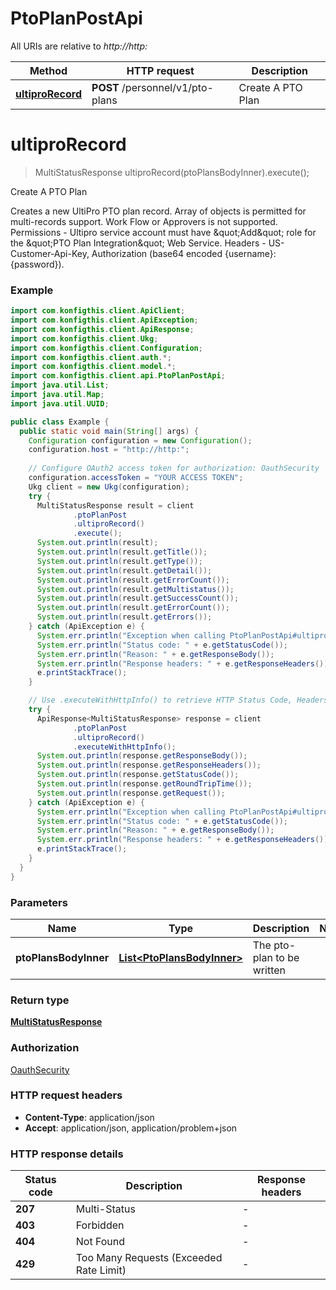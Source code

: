 # PtoPlanPostApi

All URIs are relative to *http://http:*

| Method | HTTP request | Description |
|------------- | ------------- | -------------|
| [**ultiproRecord**](PtoPlanPostApi.md#ultiproRecord) | **POST** /personnel/v1/pto-plans | Create A PTO Plan |


<a name="ultiproRecord"></a>
# **ultiproRecord**
> MultiStatusResponse ultiproRecord(ptoPlansBodyInner).execute();

Create A PTO Plan

Creates a new UltiPro PTO plan record. Array of objects is permitted for multi-records support. Work Flow or Approvers is not supported. Permissions - Ultipro service account must have \&quot;Add\&quot; role for the \&quot;PTO Plan Integration\&quot; Web Service. Headers - US-Customer-Api-Key, Authorization (base64 encoded {username}:{password}). 

### Example
```java
import com.konfigthis.client.ApiClient;
import com.konfigthis.client.ApiException;
import com.konfigthis.client.ApiResponse;
import com.konfigthis.client.Ukg;
import com.konfigthis.client.Configuration;
import com.konfigthis.client.auth.*;
import com.konfigthis.client.model.*;
import com.konfigthis.client.api.PtoPlanPostApi;
import java.util.List;
import java.util.Map;
import java.util.UUID;

public class Example {
  public static void main(String[] args) {
    Configuration configuration = new Configuration();
    configuration.host = "http://http:";
    
    // Configure OAuth2 access token for authorization: OauthSecurity
    configuration.accessToken = "YOUR ACCESS TOKEN";
    Ukg client = new Ukg(configuration);
    try {
      MultiStatusResponse result = client
              .ptoPlanPost
              .ultiproRecord()
              .execute();
      System.out.println(result);
      System.out.println(result.getTitle());
      System.out.println(result.getType());
      System.out.println(result.getDetail());
      System.out.println(result.getErrorCount());
      System.out.println(result.getMultistatus());
      System.out.println(result.getSuccessCount());
      System.out.println(result.getErrorCount());
      System.out.println(result.getErrors());
    } catch (ApiException e) {
      System.err.println("Exception when calling PtoPlanPostApi#ultiproRecord");
      System.err.println("Status code: " + e.getStatusCode());
      System.err.println("Reason: " + e.getResponseBody());
      System.err.println("Response headers: " + e.getResponseHeaders());
      e.printStackTrace();
    }

    // Use .executeWithHttpInfo() to retrieve HTTP Status Code, Headers and Request
    try {
      ApiResponse<MultiStatusResponse> response = client
              .ptoPlanPost
              .ultiproRecord()
              .executeWithHttpInfo();
      System.out.println(response.getResponseBody());
      System.out.println(response.getResponseHeaders());
      System.out.println(response.getStatusCode());
      System.out.println(response.getRoundTripTime());
      System.out.println(response.getRequest());
    } catch (ApiException e) {
      System.err.println("Exception when calling PtoPlanPostApi#ultiproRecord");
      System.err.println("Status code: " + e.getStatusCode());
      System.err.println("Reason: " + e.getResponseBody());
      System.err.println("Response headers: " + e.getResponseHeaders());
      e.printStackTrace();
    }
  }
}

```

### Parameters

| Name | Type | Description  | Notes |
|------------- | ------------- | ------------- | -------------|
| **ptoPlansBodyInner** | [**List&lt;PtoPlansBodyInner&gt;**](PtoPlansBodyInner.md)| The pto-plan to be written | |

### Return type

[**MultiStatusResponse**](MultiStatusResponse.md)

### Authorization

[OauthSecurity](../README.md#OauthSecurity)

### HTTP request headers

 - **Content-Type**: application/json
 - **Accept**: application/json, application/problem+json

### HTTP response details
| Status code | Description | Response headers |
|-------------|-------------|------------------|
| **207** | Multi-Status |  -  |
| **403** | Forbidden |  -  |
| **404** | Not Found |  -  |
| **429** | Too Many Requests (Exceeded Rate Limit) |  -  |

